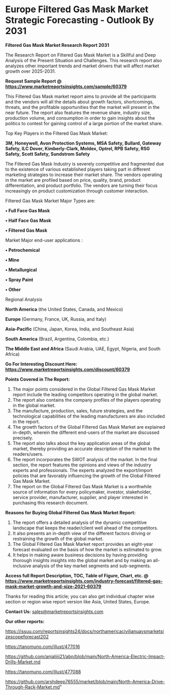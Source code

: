 # Europe Filtered Gas Mask Market Strategic Forecasting - Outlook By 2031

<strong>Filtered Gas Mask Market Research Report 2031</strong>

The Research Report on Filtered Gas Mask Market is a Skillful and Deep Analysis of the Present Situation and Challenges. This research report also analyzes other important trends and market drivers that will affect market growth over 2025-2031.

<strong>Request Sample Report @ <a href=https://www.marketreportsinsights.com/sample/60379>https://www.marketreportsinsights.com/sample/60379</a></strong>

This Filtered Gas Mask market report aims to provide all the participants and the vendors will all the details about growth factors, shortcomings, threats, and the profitable opportunities that the market will present in the near future. The report also features the revenue share, industry size, production volume, and consumption in order to gain insights about the politics to contest for gaining control of a large portion of the market share.

Top Key Players in the Filtered Gas Mask Market:

<strong>3M, Honeywell, Avon Protection Systems, MSA Safety, Bullard, Gateway Safety, ILC Dover, Kimberly-Clark, Moldex, Optrel, RPB Safety, RSG Safety, Scott Safety, Sundstrom Safety</strong>

The Filtered Gas Mask Industry is severely competitive and fragmented due to the existence of various established players taking part in different marketing strategies to increase their market share. The vendors operating in the market are profiled based on price, quality, brand, product differentiation, and product portfolio. The vendors are turning their focus increasingly on product customization through customer interaction.

Filtered Gas Mask Market Major Types are:

<strong>• Full Face Gas Mask

• Half Face Gas Mask

• Filtered Gas Mask</strong>

Market Major end-user applications :

<strong>• Petrochemical

• Mine

• Metallurgical

• Spray Paint

• Other</strong>

Regional Analysis

</u><strong><b>North America</b></strong> (the United States, Canada, and Mexico)

<strong><b>Europe </b></strong>(Germany, France, UK, Russia, and Italy)

<strong><b>Asia-Pacific</b></strong> (China, Japan, Korea, India, and Southeast Asia)

<strong><b>South America</b></strong> (Brazil, Argentina, Colombia, etc.)

<strong><b>The Middle East and Africa</b></strong> (Saudi Arabia, UAE, Egypt, Nigeria, and South Africa)

<strong>Go For Interesting Discount Here: <a href=https://www.marketreportsinsights.com/discount/60379>https://www.marketreportsinsights.com/discount/60379</a></strong>

<strong>Points Covered in The Report:</strong>
<ol>
  <li>The major points considered in the Global Filtered Gas Mask Market report include the leading competitors operating in the global market.</li>
  <li>The report also contains the company profiles of the players operating in the global market.</li>
  <li>The manufacture, production, sales, future strategies, and the technological capabilities of the leading manufacturers are also included in the report.</li>
  <li>The growth factors of the Global Filtered Gas Mask Market are explained in-depth, wherein the different end-users of the market are discussed precisely.</li>
  <li>The report also talks about the key application areas of the global market, thereby providing an accurate description of the market to the readers/users.</li>
  <li>The report incorporates the SWOT analysis of the market. In the final section, the report features the opinions and views of the industry experts and professionals. The experts analyzed the export/import policies that are favorably influencing the growth of the Global Filtered Gas Mask Market.</li>
  <li>The report on the Global Filtered Gas Mask Market is a worthwhile source of information for every policymaker, investor, stakeholder, service provider, manufacturer, supplier, and player interested in purchasing this research document.</li>
</ol>
<strong>Reasons for Buying Global Filtered Gas Mask Market Report:</strong>

<ol>
  <li>The report offers a detailed analysis of the dynamic competitive landscape that keeps the reader/client well ahead of the competitors.</li>
  <li>It also presents an in-depth view of the different factors driving or restraining the growth of the global market.</li>
  <li>The Global Filtered Gas Mask Market report provides an eight-year forecast evaluated on the basis of how the market is estimated to grow.</li>
  <li>It helps in making aware business decisions by having providing thorough insights insights into the global market and by making an all-inclusive analysis of the key market segments and sub-segments.</li>
</ol>
<strong>Access full Report Description, TOC, Table of Figure, Chart, etc. @ <a href=https://www.marketreportsinsights.com/industry-forecast/filtered-gas-mask-market-growth-and-size-2021-60379>https://www.marketreportsinsights.com/industry-forecast/filtered-gas-mask-market-growth-and-size-2021-60379</a></strong>


Thanks for reading this article; you can also get individual chapter wise section or region wise report version like Asia, United States, Europe.

<strong>Contact Us:</strong>
sales@marketreportsinsights.com

<strong>Our other reports:</strong>

<a href=https://issuu.com/reportsinsights24/docs/northamericacivilianuavsmarketsizescopeforecast202>https://issuu.com/reportsinsights24/docs/northamericacivilianuavsmarketsizescopeforecast202</a>

<a href=https://tanomuno.com/illust/477016>https://tanomuno.com/illust/477016</a>

<a href=https://github.com/anjaliiii21/abn/blob/main/North-America-Electric-Impact-Drills-Market.md>https://github.com/anjaliiii21/abn/blob/main/North-America-Electric-Impact-Drills-Market.md</a>

<a href=https://tanomuno.com/illust/477088>https://tanomuno.com/illust/477088</a>

<a href=https://github.com/arshdeep76555/market/blob/main/North-America-Drive-Through-Rack-Market.md>https://github.com/arshdeep76555/market/blob/main/North-America-Drive-Through-Rack-Market.md</a>"
